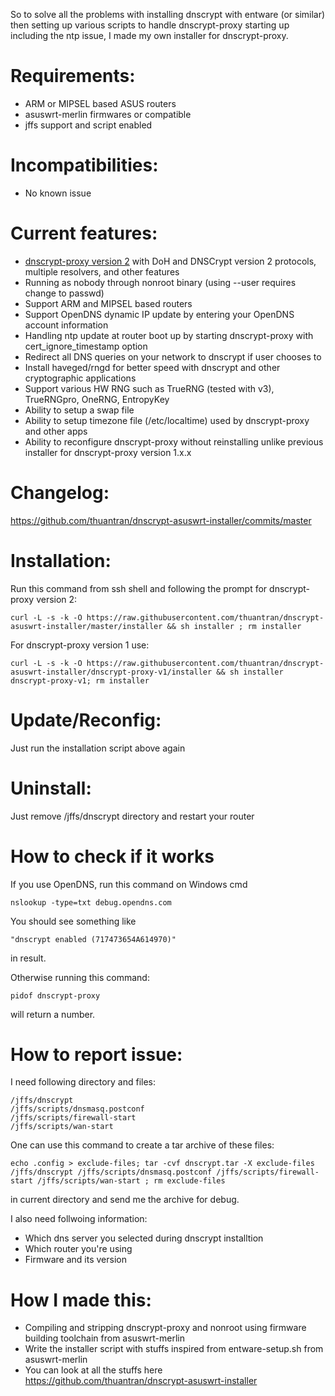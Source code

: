 So to solve all the problems with installing dnscrypt with entware (or similar) then setting up various scripts to handle dnscrypt-proxy starting up including the ntp issue, I made my own installer for dnscrypt-proxy.

# Requirements:
- ARM or MIPSEL based ASUS routers
- asuswrt-merlin firmwares or compatible
- jffs support and script enabled

# Incompatibilities:
- No known issue

# Current features:
- [dnscrypt-proxy version 2](https://github.com/jedisct1/dnscrypt-proxy) with DoH and DNSCrypt version 2 protocols, multiple resolvers, and other features
- Running as nobody through nonroot binary (using --user requires change to passwd)
- Support ARM and MIPSEL based routers
- Support OpenDNS dynamic IP update by entering your OpenDNS account information
- Handling ntp update at router boot up by starting dnscrypt-proxy with cert_ignore_timestamp option
- Redirect all DNS queries on your network to dnscrypt if user chooses to
- Install haveged/rngd for better speed with dnscrypt and other cryptographic applications
- Support various HW RNG such as TrueRNG (tested with v3), TrueRNGpro, OneRNG, EntropyKey
- Ability to setup a swap file
- Ability to setup timezone file (/etc/localtime) used by dnscrypt-proxy and other apps
- Ability to reconfigure dnscrypt-proxy without reinstalling unlike previous installer for dnscrypt-proxy version 1.x.x

# Changelog:
https://github.com/thuantran/dnscrypt-asuswrt-installer/commits/master

# Installation:
Run this command from ssh shell and following the prompt for dnscrypt-proxy version 2:
```
curl -L -s -k -O https://raw.githubusercontent.com/thuantran/dnscrypt-asuswrt-installer/master/installer && sh installer ; rm installer
```
For dnscrypt-proxy version 1 use:
```
curl -L -s -k -O https://raw.githubusercontent.com/thuantran/dnscrypt-asuswrt-installer/dnscrypt-proxy-v1/installer && sh installer dnscrypt-proxy-v1; rm installer
```
# Update/Reconfig:
Just run the installation script above again

# Uninstall:
Just remove /jffs/dnscrypt directory and restart your router

# How to check if it works
If you use OpenDNS, run this command on Windows cmd
```
nslookup -type=txt debug.opendns.com
```
You should see something like
```
"dnscrypt enabled (717473654A614970)"
```
in result.

Otherwise running this command:
```
pidof dnscrypt-proxy
```
will return a number.

# How to report issue:
I need following directory and files:
```
/jffs/dnscrypt
/jffs/scripts/dnsmasq.postconf
/jffs/scripts/firewall-start
/jffs/scripts/wan-start
```
One can use this command to create a tar archive of these files:
```
echo .config > exclude-files; tar -cvf dnscrypt.tar -X exclude-files /jffs/dnscrypt /jffs/scripts/dnsmasq.postconf /jffs/scripts/firewall-start /jffs/scripts/wan-start ; rm exclude-files
```
in current directory and send me the archive for debug.

I also need follwoing information:
- Which dns server you selected during dnscrypt installtion
- Which router you're using
- Firmware and its version

# How I made this:
- Compiling and stripping dnscrypt-proxy and nonroot using firmware building toolchain from asuswrt-merlin
- Write the installer script with stuffs inspired from entware-setup.sh from asuswrt-merlin
- You can look at all the stuffs here https://github.com/thuantran/dnscrypt-asuswrt-installer
